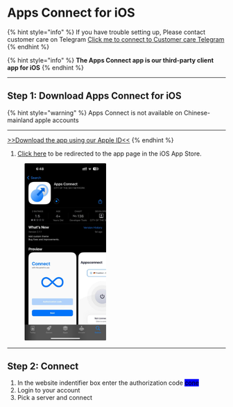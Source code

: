 # Apps Connect for iOS

{% hint style="info" %}
If you have trouble setting up, Please contact customer care on Telegram [Click me to connect to Customer care Telegram](https://t.me/conesupport)
{% endhint %}

{% hint style="info" %}
**The Apps Connect app is our third-party client app for iOS**
{% endhint %}

***

## Step 1: Download Apps Connect for iOS

{% hint style="warning" %}
Apps Connect is not available on Chinese-mainland apple accounts

***

[>>Download the app using our Apple ID<<](recommended-shadowrocket-for-ios/shadowrocket-download-and-install.md)
{% endhint %}

1. [Click here](https://apps.apple.com/us/app/apps-connect/id1643688878) to be redirected to the app page in the iOS App Store.

<figure><img src="../.gitbook/assets/78502adaff66fe53d579c170c1a05741 (1).jpg" alt="" width="188"><figcaption></figcaption></figure>

***

## Step 2: Connect

1. In the website indentifier box enter the authorization code <mark style="background-color:blue;">cone</mark>
2. Login to your account
3. Pick a server and connect
